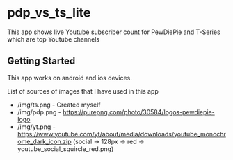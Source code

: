 # pdp_vs_ts_lite

This app shows live Youtube subscriber count for PewDiePie and T-Series which are top Youtube channels

## Getting Started

This app works on android and ios devices.

List of sources of images that I have used in this app
 - /img/ts.png - Created myself
 - /img/pdp.png - https://purepng.com/photo/30584/logos-pewdiepie-logo
 - /img/yt.png - https://www.youtube.com/yt/about/media/downloads/youtube_monochrome_dark_icon.zip (social -> 128px -> red -> youtube_social_squircle_red.png)